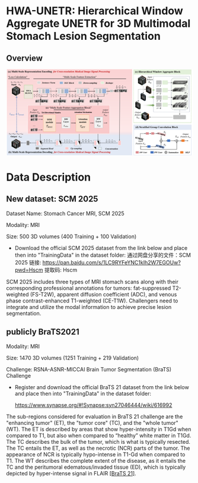 # HWA-UNETR: Hierarchical Window Aggregate UNETR for 3D Multimodal Stomach Lesion Segmentation

## Overview
![Overview](./img/Overview.png)



# Data Description
## New dataset:  SCM 2025
Dataset Name: Stomach Cancer MRI, SCM 2025

Modality: MRI

Size: 500 3D volumes (400 Training + 100 Validation)

- Download the official SCM 2025 dataset from the link below and place then into "TrainingData" in the dataset folder:
    通过网盘分享的文件：SCM 2025
    链接: https://pan.baidu.com/s/1LC9RYFeYNC1kIh2W7EGOUw?pwd=Hscm 提取码: Hscm 

SCM 2025 includes three types of MRI stomach scans along with their corresponding professional annotations for tumors: fat-suppressed T2-weighted (FS-T2W), apparent diffusion coefficient (ADC), and venous phase contrast-enhanced T1-weighted (CE-T1W). Challengers need to integrate and utilize the modal information to achieve precise lesion segmentation.

## publicly BraTS2021

Modality: MRI

Size: 1470 3D volumes (1251 Training + 219 Validation)

Challenge: RSNA-ASNR-MICCAI Brain Tumor Segmentation (BraTS) Challenge

- Register and download the official BraTS 21 dataset from the link below and place then into "TrainingData" in the dataset folder:

  https://www.synapse.org/#!Synapse:syn27046444/wiki/616992

The sub-regions considered for evaluation in BraTS 21 challenge are the "enhancing tumor" (ET), the "tumor core" (TC), and the "whole tumor" (WT). The ET is described by areas that show hyper-intensity in T1Gd when compared to T1, but also when compared to “healthy” white matter in T1Gd. The TC describes the bulk of the tumor, which is what is typically resected. The TC entails the ET, as well as the necrotic (NCR) parts of the tumor. The appearance of NCR is typically hypo-intense in T1-Gd when compared to T1. The WT describes the complete extent of the disease, as it entails the TC and the peritumoral edematous/invaded tissue (ED), which is typically depicted by hyper-intense signal in FLAIR [[BraTS 21]](http://braintumorsegmentation.org/).
